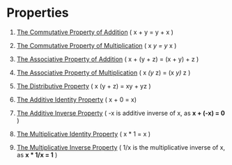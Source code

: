 # Properties

1. [The Commutative Property of Addition](http://www.coolmath.com/prealgebra/06-properties/01-properties-commutative-addition-01) ( x + y = y + x )

2. [The Commutative Property of Multiplication](http://www.coolmath.com/prealgebra/06-properties/02-properties-commutative-multiplication-01) ( x *y = y* x )

3. [The Associative Property of Addition](http://www.coolmath.com/prealgebra/06-properties/03-properties-associative-addition-01) ( x + (y + z) = (x + y) + z )

4. [The Associative Property of Multiplication](http://www.coolmath.com/prealgebra/06-properties/04-properties-associative-multiplication-01) ( x *(y* z) = (x *y)* z )

5. [The Distributive Property](http://www.coolmath.com/prealgebra/06-properties/05-properties-distributive-01) ( x (y + z) = xy + yz )

6. [The Additive Identity Property](http://www.coolmath.com/prealgebra/06-properties/06-properties-additive-identity-01) ( x + 0 = x)

7. [The Additive Inverse Property](http://www.coolmath.com/prealgebra/06-properties/07-properties-additive-inverse-01) ( -x is additive inverse of x, as **x + (-x) = 0** )

8. [The Multiplicative Identity Property](http://www.coolmath.com/prealgebra/06-properties/08-properties-multiplicative-identity-01) ( x * 1 = x )

9. [The Multiplicative Inverse Property](http://www.coolmath.com/prealgebra/06-properties/09-properties-multiplicative-inverse-01) ( 1/x is the multiplicative inverse of x, as **x * 1/x = 1** )
